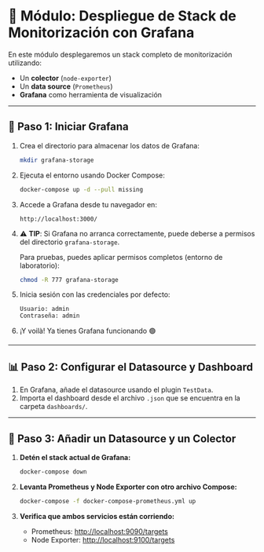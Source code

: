 
# 🧭 Módulo: Despliegue de Stack de Monitorización con Grafana

En este módulo desplegaremos un stack completo de monitorización utilizando:

- Un **colector** (`node-exporter`)
- Un **data source** (`Prometheus`)
- **Grafana** como herramienta de visualización

---

## 🔧 Paso 1: Iniciar Grafana

1. Crea el directorio para almacenar los datos de Grafana:

   ```bash
   mkdir grafana-storage
   ```

2. Ejecuta el entorno usando Docker Compose:

   ```bash
   docker-compose up -d --pull missing
   ```

3. Accede a Grafana desde tu navegador en:

   ```
   http://localhost:3000/
   ```

4. ⚠️ **TIP**: Si Grafana no arranca correctamente, puede deberse a permisos del directorio `grafana-storage`.

   Para pruebas, puedes aplicar permisos completos (entorno de laboratorio):

   ```bash
   chmod -R 777 grafana-storage
   ```

5. Inicia sesión con las credenciales por defecto:

   ```
   Usuario: admin
   Contraseña: admin
   ```

6. ¡Y voilà! Ya tienes Grafana funcionando 🟢

---

## 📊 Paso 2: Configurar el Datasource y Dashboard

1. En Grafana, añade el datasource usando el plugin `TestData`.
2. Importa el dashboard desde el archivo `.json` que se encuentra en la carpeta `dashboards/`.

---

## 📡 Paso 3: Añadir un Datasource y un Colector

1. **Detén el stack actual de Grafana:**

   ```bash
   docker-compose down
   ```

2. **Levanta Prometheus y Node Exporter con otro archivo Compose:**

   ```bash
   docker-compose -f docker-compose-prometheus.yml up
   ```

3. **Verifica que ambos servicios están corriendo:**

   - Prometheus: [http://localhost:9090/targets](http://localhost:9090/targets)
   - Node Exporter: [http://localhost:9100/targets](http://localhost:9100/targets)



